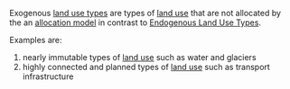 Exogenous [land use types](Land_Use_Types "wikilink") are types of
[land use](Land_Use "wikilink") that are not allocated by the an
[allocation model](Allocation "wikilink") in contrast to [Endogenous
Land Use Types](Endogenous_Land_Use_Types "wikilink").

Examples are:

1.  nearly immutable types of [land use](Land_Use "wikilink") such as
    water and glaciers
2.  highly connected and planned types of [land
    use](Land_Use "wikilink") such as transport infrastructure